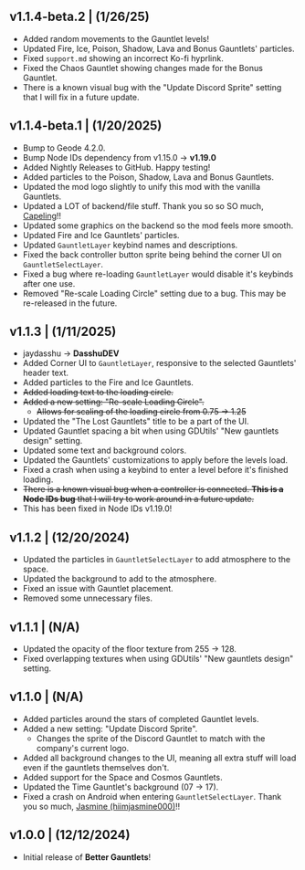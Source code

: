 ## <cg>v1.1.4-beta.2</c> | <cy>(1/26/25)</c>
- Added random movements to the Gauntlet levels!
- Updated <c-f9c800>Fire</c>, <c-92ffff>Ice</c>, <c-62ff32>Poison</c>, <c-d732ff>Shadow</c>, <c-f95a00>Lava</c> and <c-f9ffff>Bonus</c> Gauntlets' particles.
- Fixed `support.md` showing an incorrect Ko-fi hyprlink.
- Fixed the <c-f91919>Chaos</c> Gauntlet showing changes made for the <c-f9ffff>Bonus</c> Gauntlet.
- <cr>There is a known visual bug with the "Update Discord Sprite" setting that I will fix in a future update.</c>

## <cg>v1.1.4-beta.1</c> | <cy>(1/20/2025)</c>
- Bump to Geode 4.2.0.
- Bump Node IDs dependency from <cr>v1.15.0</c> -> <cg>**v1.19.0**</c>
- Added Nightly Releases to GitHub. Happy testing!
- Added particles to the <c-62ff32>Poison</c>, <c-d732ff>Shadow</c>, <c-f95a00>Lava</c> and <c-f9ffff>Bonus</c> Gauntlets.
- Updated the mod logo slightly to unify this mod with the vanilla Gauntlets.
- Updated a LOT of backend/file stuff. Thank you so so SO much, [Capeling]((user:18226543))!!
- Updated some graphics on the backend so the mod feels more smooth.
- Updated <c-f9c800>Fire</c> and <c-92ffff>Ice</c> Gauntlets' particles.
- Updated `GauntletLayer` keybind names and descriptions.
- Fixed the back controller button sprite being behind the corner UI on `GauntletSelectLayer`.
- Fixed a bug where re-loading `GauntletLayer` would disable it's keybinds after one use.
- Removed "Re-scale Loading Circle" setting due to a bug. This may be re-released in the future.

## <cg>v1.1.3</c> | <cy>(1/11/2025)</c>
- <cr>jaydasshu</c> -> <cg>**DasshuDEV**</c>
- Added Corner UI to `GauntletLayer`, responsive to the selected Gauntlets' header text.
- Added particles to the <c-f9c800>Fire</c> and <c-92ffff>Ice</c> Gauntlets.
- ~~Added loading text to the loading circle.~~
- ~~Added a new setting: "Re-scale Loading Circle".~~
    - ~~Allows for scaling of the loading circle from 0.75 -> 1.25~~
- Updated the "The Lost Gauntlets" title to be a part of the UI.
- Updated Gauntlet spacing a bit when using GDUtils' "New gauntlets design" setting.
- Updated some text and background colors.
- Updated the Gauntlets' customizations to apply before the levels load.
- Fixed a crash when using a keybind to enter a level before it's finished loading.
- ~~<cr>There is a known visual bug when a controller is connected. __This is a Node IDs bug__ that I will try to work around in a future update.</c>~~
- <cg>This has been fixed in Node IDs v1.19.0!</c>

## <cg>v1.1.2</c> | <cy>(12/20/2024)</c>
- Updated the particles in `GauntletSelectLayer` to add atmosphere to the space.
- Updated the background to add to the atmosphere.
- Fixed an issue with Gauntlet placement.
- Removed some unnecessary files.

## <cg>v1.1.1</c> | <cy>(N/A)</c>
- Updated the opacity of the floor texture from 255 -> 128.
- Fixed overlapping textures when using GDUtils' "New gauntlets design" setting.

## <cg>v1.1.0</c> | <cy>(N/A)</c>
- Added particles around the stars of completed Gauntlet levels.
- Added a new setting: "Update Discord Sprite".
    - Changes the sprite of the <c-6199ff>Discord</c> Gauntlet to match with the company's current logo.
- Added all background changes to the UI, meaning all extra stuff will load even if the gauntlets themselves don't.
- Added support for the <c-31ffff>Space</c> and <c-f9c800>Cosmos</c> Gauntlets.
- Updated the <c-00ffff>Time</c> Gauntlet's background (07 -> 17).
- Fixed a crash on Android when entering `GauntletSelectLayer`. Thank you so much, [Jasmine (hiimjasmine000)](user:7466002)!!

## <cg>v1.0.0</c> | <cy>(12/12/2024)</c>
- Initial release of <cs>**Better Gauntlets**</c>!